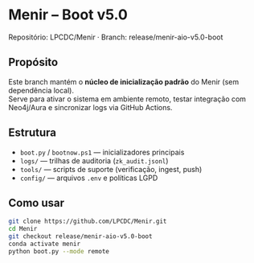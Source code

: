 # Menir – Boot v5.0
Repositório: LPCDC/Menir · Branch: release/menir-aio-v5.0-boot

## Propósito
Este branch mantém o **núcleo de inicialização padrão** do Menir (sem dependência local).  
Serve para ativar o sistema em ambiente remoto, testar integração com Neo4j/Aura e sincronizar logs via GitHub Actions.

## Estrutura
- `boot.py` / `bootnow.ps1` — inicializadores principais  
- `logs/` — trilhas de auditoria (`zk_audit.jsonl`)  
- `tools/` — scripts de suporte (verificação, ingest, push)  
- `config/` — arquivos `.env` e políticas LGPD  

## Como usar
```bash
git clone https://github.com/LPCDC/Menir.git
cd Menir
git checkout release/menir-aio-v5.0-boot
conda activate menir
python boot.py --mode remote
